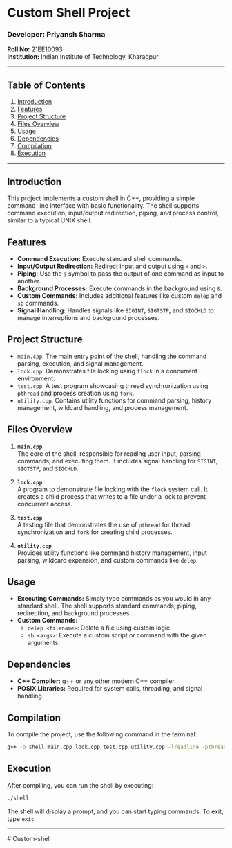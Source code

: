 # Custom Shell Project

### Developer: Priyansh Sharma
**Roll No:** 21EE10093  
**Institution:** Indian Institute of Technology, Kharagpur

---

## Table of Contents
1. [Introduction](#introduction)
2. [Features](#features)
3. [Project Structure](#project-structure)
4. [Files Overview](#files-overview)
5. [Usage](#usage)
6. [Dependencies](#dependencies)
7. [Compilation](#compilation)
8. [Execution](#execution)

---

## Introduction

This project implements a custom shell in C++, providing a simple command-line interface with basic functionality. The shell supports command execution, input/output redirection, piping, and process control, similar to a typical UNIX shell.

## Features

- **Command Execution:** Execute standard shell commands.
- **Input/Output Redirection:** Redirect input and output using `<` and `>`.
- **Piping:** Use the `|` symbol to pass the output of one command as input to another.
- **Background Processes:** Execute commands in the background using `&`.
- **Custom Commands:** Includes additional features like custom `delep` and `sb` commands.
- **Signal Handling:** Handles signals like `SIGINT`, `SIGTSTP`, and `SIGCHLD` to manage interruptions and background processes.

## Project Structure

- `main.cpp`: The main entry point of the shell, handling the command parsing, execution, and signal management.
- `lock.cpp`: Demonstrates file locking using `flock` in a concurrent environment.
- `test.cpp`: A test program showcasing thread synchronization using `pthread` and process creation using `fork`.
- `utility.cpp`: Contains utility functions for command parsing, history management, wildcard handling, and process management.

## Files Overview

1. **`main.cpp`**  
   The core of the shell, responsible for reading user input, parsing commands, and executing them. It includes signal handling for `SIGINT`, `SIGTSTP`, and `SIGCHLD`.

2. **`lock.cpp`**  
   A program to demonstrate file locking with the `flock` system call. It creates a child process that writes to a file under a lock to prevent concurrent access.

3. **`test.cpp`**  
   A testing file that demonstrates the use of `pthread` for thread synchronization and `fork` for creating child processes.

4. **`utility.cpp`**  
   Provides utility functions like command history management, input parsing, wildcard expansion, and custom commands like `delep`.

## Usage

- **Executing Commands:** Simply type commands as you would in any standard shell. The shell supports standard commands, piping, redirection, and background processes.
- **Custom Commands:**
  - `delep <filename>`: Delete a file using custom logic.
  - `sb <args>`: Execute a custom script or command with the given arguments.

## Dependencies

- **C++ Compiler:** g++ or any other modern C++ compiler.
- **POSIX Libraries:** Required for system calls, threading, and signal handling.

## Compilation

To compile the project, use the following command in the terminal:

```bash
g++ -o shell main.cpp lock.cpp test.cpp utility.cpp -lreadline -pthread
```

## Execution

After compiling, you can run the shell by executing:

```bash
./shell
```

The shell will display a prompt, and you can start typing commands. To exit, type `exit`.

---
#   C u s t o m - s h e l l 
 
 